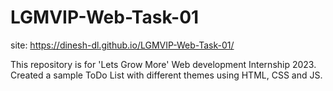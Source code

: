# LGMVIP-Web-Task-01
site: https://dinesh-dl.github.io/LGMVIP-Web-Task-01/

This repository is for 'Lets Grow More' Web development Internship 2023.
Created a sample ToDo List with different themes using HTML, CSS and JS.
